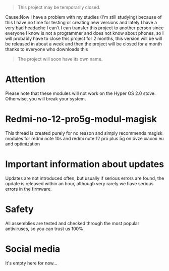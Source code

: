 > This project may be temporarily closed.


Cause:Now I have a problem with my studies (I'm still studying) because of this I have no time for testing or creating new versions and lately I have a very bad headache I can't I can transfer this project to another person since everyone I know is not a programmer and does not know about phones, so I will probably have to close this project for 2 months, this version will be will be released in about a week and then the project will be closed for a month thanks to everyone who downloads this 


> The project will soon have its own name. 
# Attention
Please note that these modules will not work on the Hyper OS 2.0 stove. Otherwise, you will break your system.
# Redmi-no-12-pro5g-modul-magisk
This thread is created purely for no reason and simply recommends magisk modules for redmi note 10s and redmi note 12 pro plus 5g on bvze xiaomi eu and optimization
# Important information about updates
Updates are not introduced often, but usually if serious errors are found, the update is released within an hour, although very rarely we have serious errors in the firmware. 
# Safety 
All assemblies are tested and checked through the most popular antiviruses, so you can trust us 100%
# Social media
It's empty here for now...
